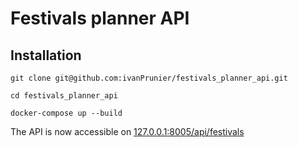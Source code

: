 # Festivals planner API

## Installation
`git clone git@github.com:ivanPrunier/festivals_planner_api.git`

`cd festivals_planner_api`

`docker-compose up --build`

The API is now accessible on [127.0.0.1:8005/api/festivals](127.0.0.1:8005/api/festivals)